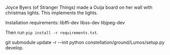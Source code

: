 Joyce Byers (of Stranger Things) made a Ouija board on her wall with christmas lights. This implements the lights.

Installation requirements:
libffi-dev
libss-dev
libjpeg-dev

Then run `pip install -r requirements.txt`.

git submodule update -r --init
python constellation/ground/Lumos/setup.py develop.
